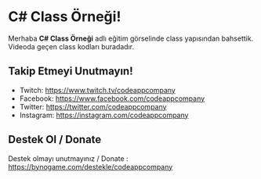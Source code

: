 ﻿# C# Class Örneği!

Merhaba **C# Class Örneği** adlı eğitim görselinde class yapısından bahsettik. Videoda geçen class kodları buradadır.


## Takip Etmeyi Unutmayın!

 - Twitch: https://www.twitch.tv/codeappcompany
 - Facebook: https://www.facebook.com/codeappcompany
 - Twitter: https://twitter.com/codeappcompany
 - Instagram: https://instagram.com/codeappcompany


## Destek Ol / Donate

Destek olmayı unutmayınız / Donate : 
https://bynogame.com/destekle/codeappcompany

